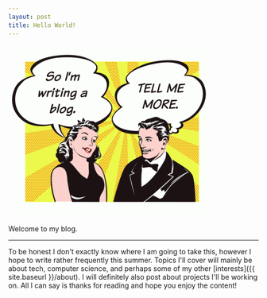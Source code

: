 ```yaml
---
layout: post
title: Hello World!
---
```


![Alt](/images/blogging-cartoon.gif)  

Welcome to my blog.

----

To be honest I don't exactly know where I am going to take this, however I hope to write rather frequently this summer.
Topics I'll cover will mainly be about tech, computer science, and perhaps some of my other [interests]({{ site.baseurl }}/about). I will definitely also post about projects I'll be working on.
All I can say is thanks for reading and hope you enjoy the content!

